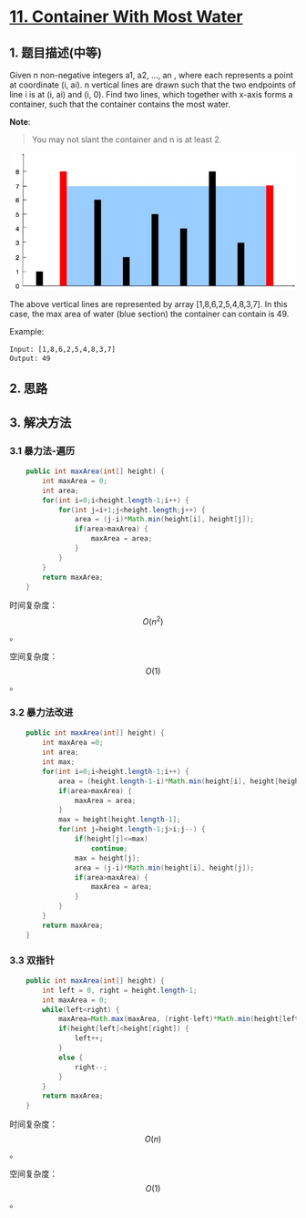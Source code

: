 # [11. Container With Most Water](https://leetcode-cn.com/problems/container-with-most-water/)

## 1. 题目描述\(中等\)

Given n non-negative integers a1, a2, ..., an , where each represents a point at coordinate \(i, ai\). n vertical lines are drawn such that the two endpoints of line i is at \(i, ai\) and \(i, 0\). Find two lines, which together with x-axis forms a container, such that the container contains the most water.

**Note**:
>  You may not slant the container and n is at least 2.

![](/assets/001-100/011-problem-1.png)

The above vertical lines are represented by array \[1,8,6,2,5,4,8,3,7\]. In this case, the max area of water \(blue section\) the container can contain is 49.

Example:

```
Input: [1,8,6,2,5,4,8,3,7]
Output: 49
```

## 2. 思路

## 3. 解决方法

### 3.1 暴力法-遍历



```java
    public int maxArea(int[] height) {
    	int maxArea = 0;
    	int area;
    	for(int i=0;i<height.length-1;i++) {
    		for(int j=i+1;j<height.length;j++) {
    			area = (j-i)*Math.min(height[i], height[j]);
    			if(area>maxArea) {
    				maxArea = area;
    			}
    		}
    	}
        return maxArea;
    }

```

时间复杂度：$$O(n^2)$$。

空间复杂度：$$O(1)$$。

### 3.2 暴力法改进



```java
    public int maxArea(int[] height) {
    	int maxArea =0;
    	int area;
    	int max;
    	for(int i=0;i<height.length-1;i++) {
    		area = (height.length-1-i)*Math.min(height[i], height[height.length-1]);
			if(area>maxArea) {
				maxArea = area;
			}
			max = height[height.length-1];
    		for(int j=height.length-1;j>i;j--) {
    			if(height[j]<=max)
    				continue;
    			max = height[j];
    			area = (j-i)*Math.min(height[i], height[j]);
    			if(area>maxArea) {
    				maxArea = area;
    			}
    		}
    	}
        return maxArea;
    }

```

### 3.3 双指针



```java
    public int maxArea(int[] height) {
    	int left = 0, right = height.length-1;
    	int maxArea = 0;
    	while(left<right) {
    		maxArea=Math.max(maxArea, (right-left)*Math.min(height[left], height[right]));
    		if(height[left]<height[right]) {
    			left++;
    		}
    		else {
				right--;
			}
    	}
    	return maxArea;
    }

```

时间复杂度：$$O(n)$$。

空间复杂度：$$O(1)$$。









